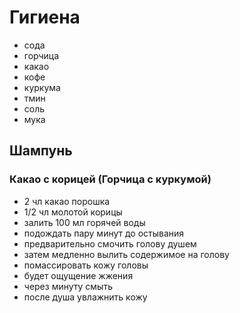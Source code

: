 # Гигиена
- сода
- горчица
- какао
- кофе
- куркума
- тмин
- соль
- мука

## Шампунь
### Какао с корицей (Горчица с куркумой)
- 2 чл какао порошка
- 1/2 чл молотой корицы
- залить 100 мл горячей воды
- подождать пару минут до остывания
- предварительно смочить голову душем
- затем медленно вылить содержимое на голову
- помассировать кожу головы
- будет ощущение жжения
- через минуту смыть
- после душа увлажнить кожу